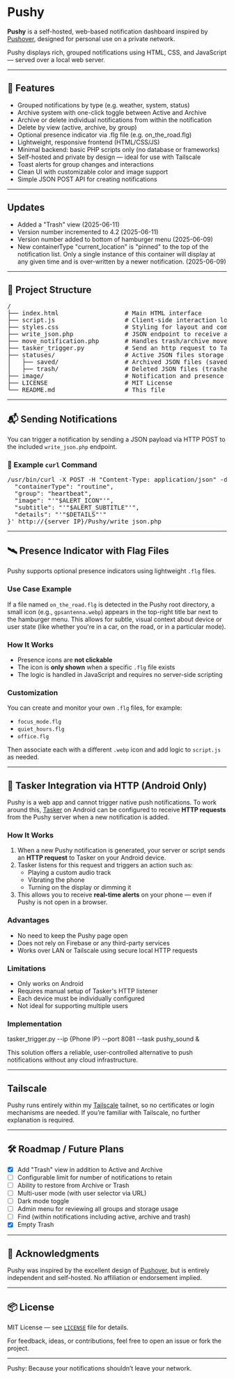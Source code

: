# Pushy

**Pushy** is a self-hosted, web-based notification dashboard inspired by [Pushover](https://pushover.net), designed for personal use on a private network.

Pushy displays rich, grouped notifications using HTML, CSS, and JavaScript — served over a local web server.

---

## 🔧 Features

- Grouped notifications by type (e.g. weather, system, status)
- Archive system with one-click toggle between Active and Archive
- Archive or delete individual notifications from within the notification
- Delete by view (active, archive, by group)
- Optional presence indicator via .flg file (e.g. on_the_road.flg)
- Lightweight, responsive frontend (HTML/CSS/JS)
- Minimal backend: basic PHP scripts only (no database or frameworks)
- Self-hosted and private by design — ideal for use with Tailscale
- Toast alerts for group changes and interactions
- Clean UI with customizable color and image support
- Simple JSON POST API for creating notifications

---

## Updates
- Added a "Trash" view (2025-06-11)
- Version number incremented to 4.2 (2025-06-11)
- Version number added to bottom of hamburger menu (2025-06-09)
- New containerType "current_location" is "pinned" to the top of the notification list.  Only a single instance of this container will display at any given time and is over-written by a newer notification. (2025-06-09)

---

## 📂 Project Structure

<pre>
/
├── index.html                  # Main HTML interface
├── script.js                   # Client-side interaction logic
├── styles.css                  # Styling for layout and components
├── write_json.php              # JSON endpoint to receive and save notifications
├── move_notification.php       # Handles trash/archive moves from the frontend
├── tasker_trigger.py           # Send an http request to Tasker
├── statuses/                   # Active JSON files storage location
│   ├── saved/                  # Archived JSON files (saved) notifications
│   ├── trash/                  # Deleted JSON files (trashed) notifications
├── image/                      # Notification and presence icons (e.g., heartbeat.webp)
├── LICENSE                     # MIT License
└── README.md                   # This file
</pre>

---

## 📬 Sending Notifications

You can trigger a notification by sending a JSON payload via HTTP POST to the included `write_json.php` endpoint.

### 🔧 Example `curl` Command

<pre>
/usr/bin/curl -X POST -H "Content-Type: application/json" -d '{
  "containerType": "routine",
  "group": "heartbeat",
  "image": "'"$ALERT_ICON"'",
  "subtitle": "'"$ALERT_SUBTITLE"'",
  "details": "'"$DETAILS"'"
}' http://{server IP}/Pushy/write_json.php
</pre>

---

## 🛰️ Presence Indicator with Flag Files

Pushy supports optional presence indicators using lightweight `.flg` files.

### Use Case Example

If a file named `on_the_road.flg` is detected in the Pushy root directory, a small icon (e.g., `gpsantenna.webp`) appears in the top-right title bar next to the hamburger menu. This allows for subtle, visual context about device or user state (like whether you're in a car, on the road, or in a particular mode).

### How It Works

- Presence icons are **not clickable**
- The icon is **only shown** when a specific `.flg` file exists
- The logic is handled in JavaScript and requires no server-side scripting

### Customization

You can create and monitor your own `.flg` files, for example:

- `focus_mode.flg`
- `quiet_hours.flg`
- `office.flg`

Then associate each with a different `.webp` icon and add logic to `script.js` as needed.

---

## 📱 Tasker Integration via HTTP (Android Only)

Pushy is a web app and cannot trigger native push notifications. To work around this, [Tasker](https://tasker.joaoapps.com/) on Android can be configured to receive **HTTP requests** from the Pushy server when a new notification is added.

### How It Works

1. When a new Pushy notification is generated, your server or script sends an **HTTP request** to Tasker on your Android device.
2. Tasker listens for this request and triggers an action such as:
   - Playing a custom audio track
   - Vibrating the phone
   - Turning on the display or dimming it
3. This allows you to receive **real-time alerts** on your phone — even if Pushy is not open in a browser.

### Advantages

- No need to keep the Pushy page open
- Does not rely on Firebase or any third-party services
- Works over LAN or Tailscale using secure local HTTP requests

### Limitations

- Only works on Android
- Requires manual setup of Tasker's HTTP listener
- Each device must be individually configured
- Not ideal for supporting multiple users

### Implementation

  tasker_trigger.py --ip {Phone IP} --port 8081 --task pushy_sound &

This solution offers a reliable, user-controlled alternative to push notifications without any cloud infrastructure.

---

## Tailscale
Pushy runs entirely within my [Tailscale](https://tailscale.com) tailnet, so no certificates or login mechanisms are needed. If you’re familiar with Tailscale, no further explanation is required.

---

## 🛠️ Roadmap / Future Plans

- [X] Add "Trash" view in addition to Active and Archive  
- [ ] Configurable limit for number of notifications to retain  
- [ ] Ability to restore from Archive or Trash  
- [ ] Multi-user mode (with user selector via URL)  
- [ ] Dark mode toggle  
- [ ] Admin menu for reviewing all groups and storage usage
- [ ] Find (within notifications including active, archive and trash)
- [X] Empty Trash

---

## 🙏 Acknowledgments

Pushy was inspired by the excellent design of [Pushover](https://pushover.net), but is entirely independent and self-hosted. No affiliation or endorsement implied.

---

## 📦 License

MIT License — see [`LICENSE`](LICENSE) file for details.

For feedback, ideas, or contributions, feel free to open an issue or fork the project.

---

Pushy: Because your notifications shouldn’t leave your network.


